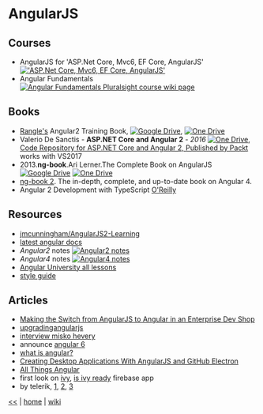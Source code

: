 # AngularJS

## Courses
+ AngularJS for 'ASP.Net Core, Mvc6, EF Core, AngularJS' [!['ASP.Net Core, Mvc6, EF Core, AngularJS'](https://img.shields.io/badge/Pluralsight-wiki-red.svg)](https://github.com/illegitimis/Tutorial/blob/v10/Building.A.Web.App.With.ASP.NET.Core.MVC6.EFCore.And.Angular.md#angularjs) 
+ Angular Fundamentals [![Angular Fundamentals Pluralsight course wiki page](https://img.shields.io/badge/Pluralsight-wiki-red.svg)](https://github.com/illegitimis/Tutorial/blob/v10/AngularFundamentals.md)

## Books
+ [Rangle's](https://www.gitbook.com/book/rangle-io/ngcourse2/details) Angular2 Training Book, [![Google Drive](https://img.shields.io/badge/Google-Drive-yellowgreen.svg)](https://drive.google.com/open?id=0B3eWJTqwGQF1bkJrTWtJeUpHUUU), [![One Drive](https://img.shields.io/badge/One-Drive-blue.svg)](https://1drv.ms/b/s!As0cxZAk26SzjMEwBaqFNKfrJv43ng)
+ Valerio De Sanctis - **ASP.NET Core and Angular 2** - _2016_ 
[![One Drive](https://img.shields.io/badge/One-Drive-blue.svg)](https://1drv.ms/f/s!AnIyfO51kH7NlUMVGUZpXivklDy9), 
[Code Repository for ASP.NET Core and Angular 2, Published by Packt](https://github.com/PacktPublishing/ASPdotNET-Core-and-Angular-2/tree/master_VS2017) works with VS2017
+ 2013.**ng-book**.Ari Lerner.The Complete Book on AngularJS 
[![Google Drive](https://img.shields.io/badge/Google-Drive-yellowgreen.svg)](https://drive.google.com/file/d/0B1MnZ9g9oqoGclJnUU5TY2NEVGc/view)
[![One Drive](https://img.shields.io/badge/One-Drive-blue.svg)](https://1drv.ms/b/s!As0cxZAk26SzjMBhdAPRO15YZc1OWg)
+ [ng-book 2](https://www.ng-book.com/2/). The in-depth, complete, and up-to-date book on Angular 4.
+ Angular 2 Development with TypeScript [O'Reilly](https://www.manning.com/books/angular-2-development-with-typescript)

## Resources 
- [jmcunningham/AngularJS2-Learning](https://github.com/jmcunningham/AngularJS2-Learning)
- [latest angular docs](https://angular.io/docs/ts/latest/)
- _Angular2_ notes [![Angular2 notes](https://img.shields.io/badge/wiki-page-green.svg)](ng2.md)
- _Angular4_ notes [![Angular4 notes](https://img.shields.io/badge/wiki-page-green.svg)](ng4.md)
- [Angular University all lessons](https://angular-university.io/all-lessons)
- [style guide](https://angular.io/guide/styleguide)

## Articles

+ [Making the Switch from AngularJS to Angular in an Enterprise Dev Shop](https://developer.telerik.com/topics/web-development/making-switch-angularjs-angular-enterprise-dev-shop/)
+ [upgradingangularjs](https://www.upgradingangularjs.com/)
+ [interview misko hevery](https://www.infoworld.com/article/2612801/javascript/whats-so-special-about-googles-angularjs.html)
+ announce [angular 6](https://blog.angular.io/version-6-of-angular-now-available-cc56b0efa7a4)
+ [what is angular?](https://developer.telerik.com/topics/web-development/what-is-angular/)
+ [Creating Desktop Applications With AngularJS and GitHub Electron](https://scotch.io/tutorials/creating-desktop-applications-with-angularjs-and-github-electron)
+ [All Things Angular](https://www.telerik.com/blogs/all-things-angular?utm_source=eloqua&utm_campaign=kendo-ui-jquery-whitepaper-funcwithjs-fiddler-web&utm_medium=email)
+ first look on [ivy](https://www.telerik.com/blogs/first-look-angular-ivy), [is ivy ready](https://is-angular-ivy-ready.firebaseapp.com/#/status) firebase app
+ by telerik, [1](https://www.telerik.com/whitepapers/kendo-ui/choosing-the-right-javascript-framework-for-your-next-web-application), [2](https://www.telerik.com/whitepapers/kendo-ui/planning-an-angular-application), [3](https://www.telerik.com/campaigns/kendo-ui/wp-functional-programming-with-js-cheat-sheet?utm_source=eloqua&utm_campaign=kendo-ui-jquery-whitepaper-funcwithjs-fiddler-web)

[<<](../JS.md)
|
[home](../README.md)
|
[wiki](https://github.com/illegitimis/Tutorial/wiki)




